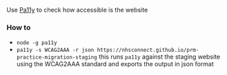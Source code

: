Use [Pa11y](https://github.com/pa11y/pa11y) to check how accessible is the website

### How to
* `node -g pa11y`
* `pa11y -s WCAG2AAA -r json https://nhsconnect.github.io/prm-practice-migration-staging` this runs `pa11y` against the staging website using the WCAG2AAA standard and exports the output in json format 